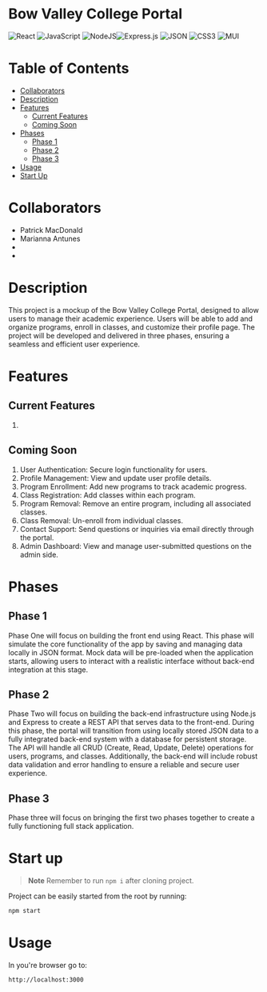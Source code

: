 # Bow Valley College Portal
 <img alt="React" src="https://ziadoua.github.io/m3-Markdown-Badges/badges/React/react2.svg"/>  <img alt="JavaScript" src="https://ziadoua.github.io/m3-Markdown-Badges/badges/Javascript/javascript3.svg"/>  <img alt="NodeJS" src="https://ziadoua.github.io/m3-Markdown-Badges/badges/NodeJS/nodejs1.svg"/><img alt="Express.js" src="https://ziadoua.github.io/m3-Markdown-Badges/badges/Express/express1.svg"/> <img alt="JSON" src="https://ziadoua.github.io/m3-Markdown-Badges/badges/JSON/json1.svg"/> <img alt="CSS3" src="https://ziadoua.github.io/m3-Markdown-Badges/badges/CSS/css1.svg"/> <img alt="MUI" src="https://img.shields.io/badge/MUI-007FFF.svg?style=for-the-badge&logo=MUI&logoColor=white"/>

# Table of Contents
- [Collaborators](#Collaborators)
- [Description](#Description)
- [Features](#Features)
  - [Current Features](#Current-Features) 
  - [Coming Soon](#Coming-Soon)
- [Phases](#Phases)
  - [Phase 1](#Phase-1)
  - [Phase 2](#Phase-2)
  - [Phase 3](#Phase-3) 
- [Usage](#Usage)
- [Start Up](#Start-Up)

# Collaborators
- Patrick MacDonald
- Marianna Antunes
-
-

# Description
This project is a mockup of the Bow Valley College Portal, designed to allow users to manage their academic experience. Users will be able to add and organize programs, enroll in classes, and customize their profile page. The project will be developed and delivered in three phases, ensuring a seamless and efficient user experience.

# Features
## Current Features
1.
## Coming Soon
1. User Authentication: Secure login functionality for users.
2. Profile Management: View and update user profile details.
3. Program Enrollment: Add new programs to track academic progress.
4. Class Registration: Add classes within each program.
5. Program Removal: Remove an entire program, including all associated classes.
6. Class Removal: Un-enroll from individual classes.
7. Contact Support: Send questions or inquiries via email directly through the portal.
8. Admin Dashboard: View and manage user-submitted questions on the admin side.

# Phases
## Phase 1
Phase One will focus on building the front end using React. This phase will simulate the core functionality of the app by saving and managing data locally in JSON format. Mock data will be pre-loaded when the application starts, allowing users to interact with a realistic interface without back-end integration at this stage.

## Phase 2
Phase Two will focus on building the back-end infrastructure using Node.js and Express to create a REST API that serves data to the front-end. During this phase, the portal will transition from using locally stored JSON data to a fully integrated back-end system with a database for persistent storage. The API will handle all CRUD (Create, Read, Update, Delete) operations for users, programs, and classes. Additionally, the back-end will include robust data validation and error handling to ensure a reliable and secure user experience.
## Phase 3
Phase three will focus on bringing the first two phases together to create a fully functioning full stack application.

# Start up

> **Note**
> Remember to run ```npm i``` after cloning project.

Project can be easily started from the root by running:
```Bash
npm start
```

# Usage
In you're browser go to:
```Bash
http://localhost:3000
```
